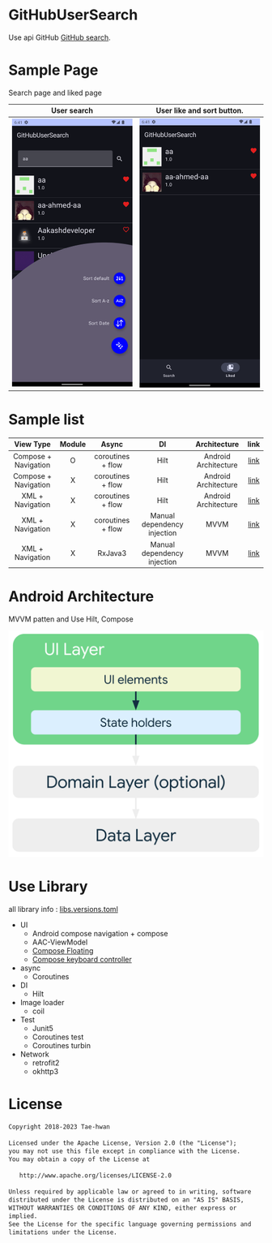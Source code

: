 # GitHubUserSearch

Use api GitHub [GitHub search](https://docs.github.com/en/free-pro-team@latest/rest/search/search?apiVersion=2022-11-28#search-code).

# Sample Page

Search page and liked page

|           User search           |   User like and sort button.    |
|:-------------------------------:|:-------------------------------:|
| ![main](images/search_page.png) | ![detail](images/like_page.png) |

# Sample list

|      View Type       | Module |       Async       |             DI              |     Architecture     |                                                     link                                                     |
|:--------------------:|:------:|:-----------------:|:---------------------------:|:--------------------:|:------------------------------------------------------------------------------------------------------------:|
| Compose + Navigation |   O    | coroutines + flow |            Hilt             | Android Architecture | [link](https://github.com/taehwandev/GithubUserSearch/tree/MVVM-Compose-Hilt-coroutines-Split-Module-sample) |
| Compose + Navigation |   X    | coroutines + flow |            Hilt             | Android Architecture |       [link](https://github.com/taehwandev/GithubUserSearch/tree/MVVM-Compose-Hilt-coroutines-sample)        |
|   XML + Navigation   |   X    | coroutines + flow |            Hilt             | Android Architecture |           [link](https://github.com/taehwandev/GithubUserSearch/tree/MVVM-Hilt-coroutines-sample)            |
|   XML + Navigation   |   X    | coroutines + flow | Manual dependency injection |         MVVM         | [link](https://github.com/taehwandev/GithubUserSearch/tree/MVVM-ManualDependencyInjection-coroutines-sample) |
|   XML + Navigation   |   X    |      RxJava3      | Manual dependency injection |         MVVM         |   [link](https://github.com/taehwandev/GithubUserSearch/tree/MVVM-ManualDependencyInjection-rxjava-sample)   |

# Android Architecture

MVVM patten and Use Hilt, Compose

![mad-arch-overview-ui.png](images/mad-arch-overview-ui.png)

# Use Library

all library info : [libs.versions.toml](gradle/libs.versions.toml)

- UI
    - Android compose navigation + compose
    - AAC-ViewModel
    - [Compose Floating](https://medium.com/@khambhaytajaydip/jetpack-compose-multiple-floatingactionbutton-2fe26f19404e)
    - [Compose keyboard controller](https://github.com/taehwandev/ComposeKeyboardState)
- async
    - Coroutines
- DI
    - Hilt
- Image loader
    - coil
- Test
    - Junit5
    - Coroutines test
    - Coroutines turbin
- Network
    - retrofit2
    - okhttp3

# License

```
Copyright 2018-2023 Tae-hwan

Licensed under the Apache License, Version 2.0 (the "License");
you may not use this file except in compliance with the License.
You may obtain a copy of the License at

   http://www.apache.org/licenses/LICENSE-2.0

Unless required by applicable law or agreed to in writing, software
distributed under the License is distributed on an "AS IS" BASIS,
WITHOUT WARRANTIES OR CONDITIONS OF ANY KIND, either express or implied.
See the License for the specific language governing permissions and
limitations under the License.
```

